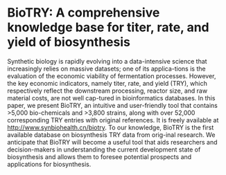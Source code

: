 # BioTRY: A comprehensive knowledge base for titer, rate, and yield of biosynthesis

Synthetic biology is rapidly evolving into a data-intensive science that increasingly relies on massive datasets; one of its applica-tions is the evaluation of the economic viability of fermentation processes. However, the key economic indicators, namely titer, rate, and yield (TRY), which respectively reflect the downstream processing, reactor size, and raw material costs, are not well cap-tured in bioinformatics databases. In this paper, we present BioTRY, an intuitive and user-friendly tool that contains >5,000 bio-chemicals and >3,800 strains, along with over 52,000 corresponding TRY entries with original references. It is freely available at http://www.synbiohealth.cn/biotry. To our knowledge, BioTRY is the first available database on biosynthesis TRY data from orig-inal research. We anticipate that BioTRY will become a useful tool that aids researchers and decision-makers in understanding the current development state of biosynthesis and allows them to foresee potential prospects and applications for biosynthesis.
